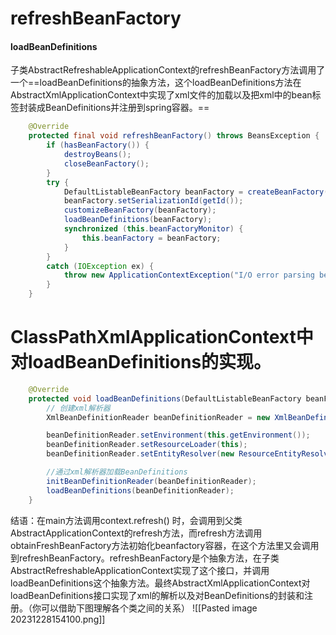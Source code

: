 # refreshBeanFactory
#### loadBeanDefinitions

子类AbstractRefreshableApplicationContext的refreshBeanFactory方法调用了一个==loadBeanDefinitions的抽象方法，这个loadBeanDefinitions方法在AbstractXmlApplicationContext中实现了xml文件的加载以及把xml中的bean标签封装成BeanDefinitions并注册到spring容器。==
```java
	@Override
	protected final void refreshBeanFactory() throws BeansException {
		if (hasBeanFactory()) {
			destroyBeans();
			closeBeanFactory();
		}
		try {
			DefaultListableBeanFactory beanFactory = createBeanFactory();
			beanFactory.setSerializationId(getId());
			customizeBeanFactory(beanFactory);
			loadBeanDefinitions(beanFactory);
			synchronized (this.beanFactoryMonitor) {
				this.beanFactory = beanFactory;
			}
		}
		catch (IOException ex) {
			throw new ApplicationContextException("I/O error parsing bean definition source for " + getDisplayName(), ex);
		}
	}

```
# ClassPathXmlApplicationContext中对loadBeanDefinitions的实现。
```java
	@Override
	protected void loadBeanDefinitions(DefaultListableBeanFactory beanFactory) throws BeansException, IOException {
		// 创建xml解析器
		XmlBeanDefinitionReader beanDefinitionReader = new XmlBeanDefinitionReader(beanFactory);

		beanDefinitionReader.setEnvironment(this.getEnvironment());
		beanDefinitionReader.setResourceLoader(this);
		beanDefinitionReader.setEntityResolver(new ResourceEntityResolver(this));

		//通过xml解析器加载BeanDefinitions
		initBeanDefinitionReader(beanDefinitionReader);
		loadBeanDefinitions(beanDefinitionReader);
	}

```
结语：在main方法调用context.refresh() 时，会调用到父类AbstractApplicationContext的refresh方法，而refresh方法调用obtainFreshBeanFactory方法初始化beanfactory容器，在这个方法里又会调用到refreshBeanFactory。refreshBeanFactory是个抽象方法，在子类AbstractRefreshableApplicationContext实现了这个接口，并调用loadBeanDefinitions这个抽象方法。最终AbstractXmlApplicationContext对loadBeanDefinitions接口实现了xml的解析以及对BeanDefinitions的封装和注册。（你可以借助下图理解各个类之间的关系）
![[Pasted image 20231228154100.png]]
